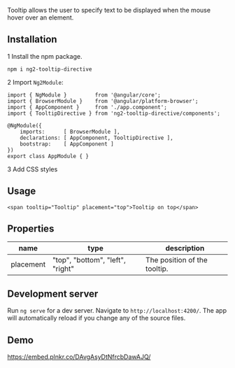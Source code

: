 Tooltip allows the user to specify text to be displayed when the mouse hover over an element.

## Installation

1 Install the npm package.

    npm i ng2-tooltip-directive
        
2 Import `Ng2Module`:

    import { NgModule }         from '@angular/core';
    import { BrowserModule }    from '@angular/platform-browser';
    import { AppComponent }     from './app.component';
    import { TooltipDirective } from 'ng2-tooltip-directive/components';
     
    @NgModule({
        imports:      [ BrowserModule ],
        declarations: [ AppComponent, TooltipDirective ],
        bootstrap:    [ AppComponent ]
    })
    export class AppModule { } 

3 Add CSS styles

## Usage
    
    <span tooltip="Tooltip" placement="top">Tooltip on top</span>

## Properties

| name             | type                                | description                   |
|------------------|-------------------------------------|-------------------------------|
| placement        | "top", "bottom", "left", "right"    | The position of the tooltip.  |

## Development server
Run `ng serve` for a dev server. Navigate to `http://localhost:4200/`. The app will automatically reload if you change any of the source files.

## Demo
https://embed.plnkr.co/DAvgAsyDtNfrcbDawAJQ/
